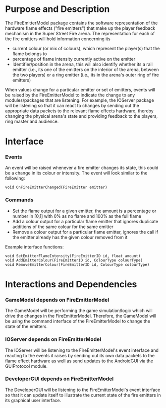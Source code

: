 # Purpose and Description #

The FireEmitterModel package contains the software representation of the hardware flame effects ("fire emitters") that make up the player feedback mechanism in the Super Street Fire arena. The representation for each of the fire emitters will hold information concerning its

  * current colour (or mix of colours), which represent the player(s) that the flame belongs to
  * percentage of flame intensity currently active on the emitter
  * Identifier/position in the arena, this will also identify whether its a rail emitter (i.e., its one of the emitters on the interior of the arena, between the two players) or a ring emitter (i.e., its in the arena's outer ring of fire emitters)

When values change for a particular emitter or set of emitters, events will be raised by the FireEmitterModel to indicate the change to any modules/packages that are listening. For example, the IOServer package will be listening so that it can react to changes by sending out the appropriate data packets to the relevant flame effects hardware, thereby changing the physical arena's state and providing feedback to the players, ring master and audience.

# Interface #

### Events ###

An event will be raised whenever a fire emitter changes its state, this could be a change in its colour or intensity. The event will look similar to the following:
```
void OnFireEmitterChanged(FireEmitter emitter)
```

### Commands ###

  * Set the flame output for a given emitter, the amount is a percentage or number in [0,1] with 0% as no flame and 100% as the full flame
  * Add a colour output for a particular flame emitter that ignores duplicate additions of the same colour for the same emitter
  * Remove a colour output for a particular flame emitter, ignores the call if the emitter already has the given colour removed from it

Example interface functions:
```
void SetEmitterFlameIntensity(FireEmitterID id, float amount)
void AddEmitterColour(FireEmitterID id, ColourType colourType)
void RemoveEmitterColour(FireEmitterID id, ColourType colourType)
```

# Interactions and Dependencies #

### GameModel depends on FireEmitterModel ###

The GameModel will be performing the game simulation/logic which will drive the changes in the FireEmitterModel. Therefore, the GameModel will be using the command interface of the FireEmitterModel to change the state of the emitters.

### IOServer depends on FireEmitterModel ###

The IOServer will be listening to the FireEmitterModel's event interface and reacting to the events it raises by sending out its own data packets to the flame effect hardware as well as send updates to the AndroidGUI via the GUIProtocol module.

### DeveloperGUI depends on FireEmitterModel ###

The DeveloperGUI will be listening to the FireEmitterModel's event interface so that it can update itself to illustrate the current state of the fire emitters in its graphical user interface.


